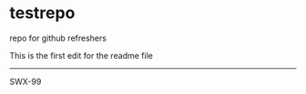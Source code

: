 # testrepo
repo for github refreshers


This is the first edit for the readme file

_______________________________________

SWX-99





